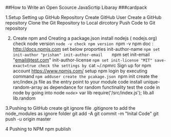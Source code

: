 ##How to Write an Open Scource JavaScrtip Libaray
###cardpack

1.Setup Setting up GitHub Repository
	Create GitHub User
	Create a GitHub repository
	Clone the Git Repository to Local dircotory
	Push Code to Git repository 

2. Create npm and Creating a package.json
	install nodejs ( nodejs.org)
	check node version `node -v
	check npm version `npm -v
	npm doc : http://docs.npmjs.com
	set below proporties
		init-author-name     `npm set init-author "prishan"
		init-author-email    `npm set init-email "email@test.com"
		init-author-license	 `npm set init-license "MIT"
		save-exact=true
	check the settings by `cat ~/.npmrc
    Sign up for npm account	https://www.npmjs.com/
    setup npm login by executing command `npm adduser
    create the pcakage.json `npm init
    create the src/index.js file as the entry point to your module code
    install unique-random-array as dependance for random functinality
    test the code in node by going into node ` node
    `> var lib require('/src/index.js');
       lib.all
       lib.random

3.Pushing to GitHub
	create git ignore file .gitignore to add the node_modules as ignore folder
	git add -A
	git commit -m "Inital Code"
	git push -u origin master


4 Pushing to NPM
	npm publish
		



